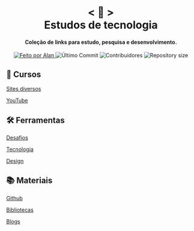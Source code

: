 <!-- Titulo -->

<h1 align="center">
    < 📜 > <br>
    Estudos de tecnologia
</h1>

<!-- Subtitulo -->

<h4 align="center">
  Coleção de links para estudo, pesquisa e desenvolvimento.
</h4>

<!-- Github badges -->

<p align="center">
  <a href="https://github.com/nerd0000">
    <img alt="Feito por Alan" src="https://img.shields.io/badge/made%20by-Alan-8743CC">
  </a>
  <img alt="Último Commit" src="https://img.shields.io/github/last-commit/Nerd0000/Links-de-Estudo">
  <img alt="Contribuidores" src="https://img.shields.io/github/contributors/Nerd0000/Links-de-Estudo">
  <img alt="Repository size" src="https://img.shields.io/github/repo-size/Nerd0000/Links-de-Estudo.svg">
</p>

<!-- Categorias -->

## 🏫 Cursos

[Sites diversos](./src/Cursos/Sites.md)

[YouTube](./src/Cursos/Youtube.md)

## 🛠 Ferramentas

[Desafios](./src/Ferramentas/Desafios.md)

[Tecnologia](./src/Ferramentas/Tecnologia.md)

[Design](./src/Ferramentas/Design.md)

## 📚 Materiais

[Github](./src/Materiais/markdowns/Github.md)

[Bibliotecas](./src/Materiais/markdowns/Bibliotecas.md)

[Blogs](./src/Materiais/markdowns/Blogs.md)
